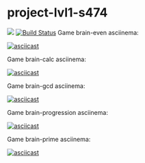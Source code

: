 # project-lvl1-s474
<a href="https://codeclimate.com/github/serikoff/project-lvl1-s474/maintainability"><img src="https://api.codeclimate.com/v1/badges/0844630e37ddc03449e7/maintainability" /></a>
[![Build Status](https://travis-ci.org/serikoff/project-lvl1-s474.svg?branch=master)](https://travis-ci.org/serikoff/project-lvl1-s474)
Game brain-even asciinema:

[![asciicast](https://asciinema.org/a/dcsMZKr2ZKJckcXfmJTr46zEm.png)](https://asciinema.org/a/dcsMZKr2ZKJckcXfmJTr46zEm)

Game brain-calc asciinema:

[![asciicast](https://asciinema.org/a/3C2WorwGw1x7F689VAs21H7m4.png)](https://asciinema.org/a/3C2WorwGw1x7F689VAs21H7m4)

Game brain-gcd asciinema:

[![asciicast](https://asciinema.org/a/PtB8F591jY0uJPo60HyflQctw.png)](https://asciinema.org/a/PtB8F591jY0uJPo60HyflQctw)

Game brain-progression asciinema:

[![asciicast](https://asciinema.org/a/deZybaUoa1zVzWRYnbsb6lsKe.png)](https://asciinema.org/a/deZybaUoa1zVzWRYnbsb6lsKe)

Game brain-prime asciinema:

[![asciicast](https://asciinema.org/a/fPAEuXjBBYvwUJIGm78tGETGx.png)](https://asciinema.org/a/fPAEuXjBBYvwUJIGm78tGETGx)
